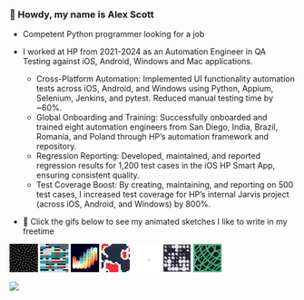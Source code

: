 ### 👋 Howdy, my name is Alex Scott
- Competent Python programmer looking for a job
- I worked at HP from 2021-2024 as an Automation Engineer in QA Testing against iOS, Android, Windows and Mac applications.
  - Cross-Platform Automation: Implemented UI functionality automation tests across iOS, Android, and Windows using Python, Appium, Selenium, Jenkins, and pytest. Reduced manual testing time by ~60%.
  - Global Onboarding and Training: Successfully onboarded and trained eight automation engineers from San Diego, India, Brazil, Romania, and Poland through HP’s automation framework and repository.
  - Regression Reporting: Developed, maintained, and reported regression results for 1,200 test cases in the iOS HP Smart App, ensuring consistent quality.
  - Test Coverage Boost: By creating, maintaining, and reporting on 500 test cases, I increased test coverage for HP’s internal Jarvis project (across iOS, Android, and Windows) by 800%.


- 🎨  Click the gifs below to see my animated sketches I like to write in my freetime 

[<img width="50" src="https://github.com/alexthescott/graphic_sketches/blob/main/mouse_study_01/gifs/mouse_thumbnail.gif">](https://github.com/alexthescott/graphic_sketches/tree/main/mouse_study_01)
[<img width="50" src="https://github.com/alexthescott/graphic_sketches/blob/main/carpet_noise/gifs/cn_thumb.gif">](https://github.com/alexthescott/graphic_sketches/tree/main/carpet_noise)
[<img width="50" src="https://github.com/alexthescott/graphic_sketches/blob/main/circle_rain_sin/gifs/circle_rain_sin_gif_thumb.gif">](https://github.com/alexthescott/graphic_sketches/tree/main/circle_rain_sin)
[<img width="50" src="https://github.com/alexthescott/graphic_sketches/blob/main/tiny_noise/gifs/tiny_noise_gif_thumb.gif">](https://github.com/alexthescott/graphic_sketches/tree/main/tiny_noise)
[<img width="50" src="https://github.com/alexthescott/graphic_sketches/blob/main/random_walk/gifs/mm_rw_gif_thumb.gif">](https://github.com/alexthescott/graphic_sketches/tree/main/random_walk)
[<img width="50" src="https://github.com/alexthescott/graphic_sketches/blob/main/germ_grid/gifs/gg_gif_thumb.gif">](https://github.com/alexthescott/graphic_sketches/tree/main/germ_grid)
[<img width="50" src="https://github.com/alexthescott/graphic_sketches/blob/main/pond_water/gifs/pw_gif_thumb.gif">](https://github.com/alexthescott/graphic_sketches/tree/main/pond_water)

![](https://komarev.com/ghpvc/?username=alexthescott&color=21AFD4&style=flat)
